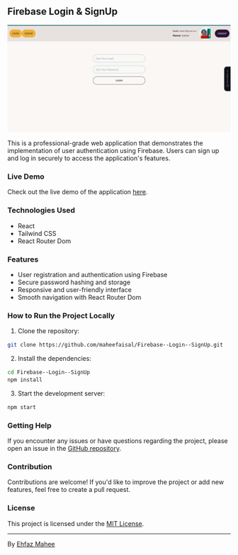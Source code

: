 ## Firebase Login & SignUp

![Project Preview](project-preview.png) <!-- Replace "project-preview.png" with an actual preview image if available -->

This is a professional-grade web application that demonstrates the implementation of user authentication using Firebase. Users can sign up and log in securely to access the application's features.

### Live Demo

Check out the live demo of the application [here](https://dapper-elf-fe7479.netlify.app/).

### Technologies Used

- React
- Tailwind CSS
- React Router Dom

### Features

- User registration and authentication using Firebase
- Secure password hashing and storage
- Responsive and user-friendly interface
- Smooth navigation with React Router Dom

### How to Run the Project Locally

1. Clone the repository:

```bash
git clone https://github.com/maheefaisal/Firebase--Login--SignUp.git
```

2. Install the dependencies:

```bash
cd Firebase--Login--SignUp
npm install
```

3. Start the development server:

```bash
npm start
```



### Getting Help

If you encounter any issues or have questions regarding the project, please open an issue in the [GitHub repository](https://github.com/maheefaisal/Firebase--Login--SignUp/issues).

### Contribution

Contributions are welcome! If you'd like to improve the project or add new features, feel free to create a pull request.

### License

This project is licensed under the [MIT License](LICENSE).

---

By [Ehfaz Mahee](https://github.com/maheefaisal) <!-- Replace "Ehfaz Mahee" and "https://github.com/maheefaisal" with your actual name and GitHub profile link -->